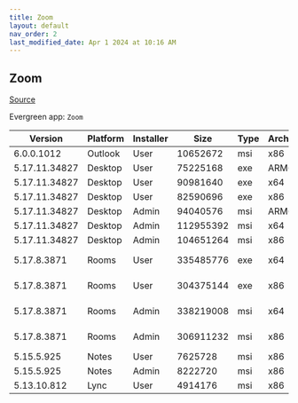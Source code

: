 ```yaml
---
title: Zoom
layout: default
nav_order: 2
last_modified_date: Apr 1 2024 at 10:16 AM
---
```


## Zoom

[Source](https://zoom.us/download)

Evergreen app: `Zoom`

| Version       | Platform | Installer | Size      | Type | Architecture | URI                                                                    |
| ------------- | -------- | --------- | --------- | ---- | ------------ | ---------------------------------------------------------------------- |
| 6.0.0.1012    | Outlook  | User      | 10652672  | msi  | x86          | https://cdn.zoom.us/prod/6.0.0.1012/ZoomOutlookPluginSetup.msi         |
| 5.17.11.34827 | Desktop  | User      | 75225168  | exe  | ARM64        | https://cdn.zoom.us/prod/5.17.11.34827/arm64/ZoomInstallerFull.exe     |
| 5.17.11.34827 | Desktop  | User      | 90981640  | exe  | x64          | https://cdn.zoom.us/prod/5.17.11.34827/x64/ZoomInstallerFull.exe       |
| 5.17.11.34827 | Desktop  | User      | 82590696  | exe  | x86          | https://cdn.zoom.us/prod/5.17.11.34827/ZoomInstallerFull.exe           |
| 5.17.11.34827 | Desktop  | Admin     | 94040576  | msi  | ARM64        | https://cdn.zoom.us/prod/5.17.11.34827/arm64/ZoomInstallerFull.msi     |
| 5.17.11.34827 | Desktop  | Admin     | 112955392 | msi  | x64          | https://cdn.zoom.us/prod/5.17.11.34827/x64/ZoomInstallerFull.msi       |
| 5.17.11.34827 | Desktop  | Admin     | 104651264 | msi  | x86          | https://cdn.zoom.us/prod/5.17.11.34827/ZoomInstallerFull.msi           |
| 5.17.8.3871   | Rooms    | User      | 335485776 | exe  | x64          | https://cdn.zoom.us/prod/5.17.8.3871/x64/zoomrooms-5.17.8.3871-x64.exe |
| 5.17.8.3871   | Rooms    | User      | 304375144 | exe  | x86          | https://cdn.zoom.us/prod/5.17.8.3871/zoomrooms-5.17.8.3871-x86.exe     |
| 5.17.8.3871   | Rooms    | Admin     | 338219008 | msi  | x64          | https://cdn.zoom.us/prod/5.17.8.3871/x64/zoomrooms-5.17.8.3871-x64.msi |
| 5.17.8.3871   | Rooms    | Admin     | 306911232 | msi  | x86          | https://cdn.zoom.us/prod/5.17.8.3871/zoomrooms-5.17.8.3871-x86.msi     |
| 5.15.5.925    | Notes    | User      | 7625728   | msi  | x86          | https://cdn.zoom.us/prod/5.15.5.925/ZoomNotesPluginSetup.msi           |
| 5.15.5.925    | Notes    | Admin     | 8222720   | msi  | x86          | https://cdn.zoom.us/prod/5.15.5.925/ZoomNotesPluginAdminTool.msi       |
| 5.13.10.812   | Lync     | User      | 4914176   | msi  | x86          | https://cdn.zoom.us/prod/5.13.10.812/ZoomLyncPluginSetup.msi           |
